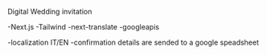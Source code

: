 Digital Wedding invitation

-Next.js
-Tailwind
-next-translate
-googleapis

-localization IT/EN
-confirmation details are sended to a google speadsheet
